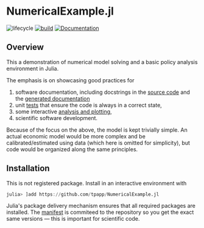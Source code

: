 # NumericalExample.jl

![lifecycle](https://img.shields.io/badge/lifecycle-experimental-orange.svg)
[![build](https://github.com/tpapp/NumericalExample.jl/workflows/CI/badge.svg)](https://github.com/tpapp/NumericalExample.jl/actions?query=workflow%3ACI)
[![Documentation](https://img.shields.io/badge/docs-master-blue.svg)](https://tpapp.github.io/NumericalExample.jl/dev)
<!-- [![Aqua QA](https://raw.githubusercontent.com/JuliaTesting/Aqua.jl/master/badge.svg)](https://github.com/JuliaTesting/Aqua.jl) -->

## Overview

This a demonstration of numerical model solving and a basic policy analysis environment in Julia.

The emphasis is on showcasing good practices for

1. software documentation, including docstrings in the [source code](./src/NumericalExample.jl) and the [generated documentation](https://tpapp.github.io/NumericalExample.jl/dev)
2. unit [tests](./test/runtest.jl) that ensure the code is always in a correct state,
3. some interactive [analysis and plotting](https://www.tamaspapp.eu/NumericalExample.jl/dev/application/),
4. scientific software development.

Because of the focus on the above, the model is kept trivially simple. An actual economic model would be more complex and be calibrated/estimated using data (which here is omitted for simplicity), but code would be organized along the same principles.

## Installation 

This is not registered package. Install in an interactive environment with

```julia
julia> ]add https://github.com/tpapp/NumericalExample.jl
```

Julia's package delivery mechanism ensures that all required packages are installed. The [manifest](./Manifest.toml) is commiteed to the repository so you get the exact same versions — this is important for scientific code.
